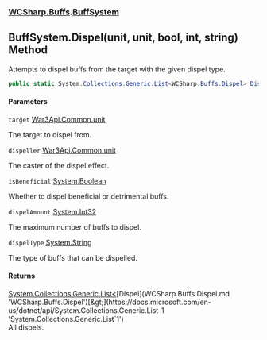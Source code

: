 ### [WCSharp.Buffs](WCSharp.Buffs.md 'WCSharp.Buffs').[BuffSystem](WCSharp.Buffs.BuffSystem.md 'WCSharp.Buffs.BuffSystem')

## BuffSystem.Dispel(unit, unit, bool, int, string) Method

Attempts to dispel buffs from the target with the given dispel type.

```csharp
public static System.Collections.Generic.List<WCSharp.Buffs.Dispel> Dispel(War3Api.Common.unit target, War3Api.Common.unit dispeller, bool isBeneficial, int dispelAmount, string dispelType);
```
#### Parameters

<a name='WCSharp.Buffs.BuffSystem.Dispel(War3Api.Common.unit,War3Api.Common.unit,bool,int,string).target'></a>

`target` [War3Api.Common.unit](https://docs.microsoft.com/en-us/dotnet/api/War3Api.Common.unit 'War3Api.Common.unit')

The target to dispel from.

<a name='WCSharp.Buffs.BuffSystem.Dispel(War3Api.Common.unit,War3Api.Common.unit,bool,int,string).dispeller'></a>

`dispeller` [War3Api.Common.unit](https://docs.microsoft.com/en-us/dotnet/api/War3Api.Common.unit 'War3Api.Common.unit')

The caster of the dispel effect.

<a name='WCSharp.Buffs.BuffSystem.Dispel(War3Api.Common.unit,War3Api.Common.unit,bool,int,string).isBeneficial'></a>

`isBeneficial` [System.Boolean](https://docs.microsoft.com/en-us/dotnet/api/System.Boolean 'System.Boolean')

Whether to dispel beneficial or detrimental buffs.

<a name='WCSharp.Buffs.BuffSystem.Dispel(War3Api.Common.unit,War3Api.Common.unit,bool,int,string).dispelAmount'></a>

`dispelAmount` [System.Int32](https://docs.microsoft.com/en-us/dotnet/api/System.Int32 'System.Int32')

The maximum number of buffs to dispel.

<a name='WCSharp.Buffs.BuffSystem.Dispel(War3Api.Common.unit,War3Api.Common.unit,bool,int,string).dispelType'></a>

`dispelType` [System.String](https://docs.microsoft.com/en-us/dotnet/api/System.String 'System.String')

The type of buffs that can be dispelled.

#### Returns
[System.Collections.Generic.List&lt;](https://docs.microsoft.com/en-us/dotnet/api/System.Collections.Generic.List-1 'System.Collections.Generic.List`1')[Dispel](WCSharp.Buffs.Dispel.md 'WCSharp.Buffs.Dispel')[&gt;](https://docs.microsoft.com/en-us/dotnet/api/System.Collections.Generic.List-1 'System.Collections.Generic.List`1')  
All dispels.